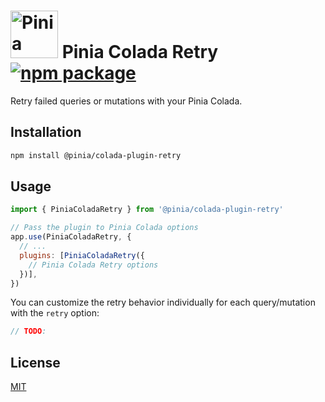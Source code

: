<h1>
  <img height="76" src="https://github.com/posva/pinia-colada/assets/664177/02011637-f94d-4a35-854a-02f7aed86a3c" alt="Pinia Colada logo">
  Pinia Colada Retry
  <a href="https://npmjs.com/package/@pinia/colada-plugin-retry">
    <img src="https://badgen.net/npm/v/@pinia/colada-plugin-retry/latest" alt="npm package">
  </a>
</h1>

Retry failed queries or mutations with your Pinia Colada.

## Installation

```sh
npm install @pinia/colada-plugin-retry
```

## Usage

```js
import { PiniaColadaRetry } from '@pinia/colada-plugin-retry'

// Pass the plugin to Pinia Colada options
app.use(PiniaColadaRetry, {
  // ...
  plugins: [PiniaColadaRetry({
    // Pinia Colada Retry options
  })],
})
```

You can customize the retry behavior individually for each query/mutation with the `retry` option:

```ts
// TODO:
```

## License

[MIT](http://opensource.org/licenses/MIT)
